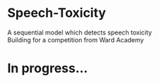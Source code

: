 # Speech-Toxicity
A sequential model which detects speech toxicity<br />
Building for a competition from Ward Academy



# In progress...
